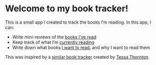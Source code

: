 # Welcome to my book tracker!

This is a small app I created to track the books I’m reading. In this app, I can:

*   Write mini-reviews of the [books I’ve read](/reviews/)
*   Keep track of what I’m [currently reading](/currently-reading/)
*   Write down what books [I want to read](/plans/), and why I want to read them

This was inspired by a [similar book tracker](http://tessa-books.glitch.me/) created by [Tessa Thornton](https://twitter.com/tessthornton).
